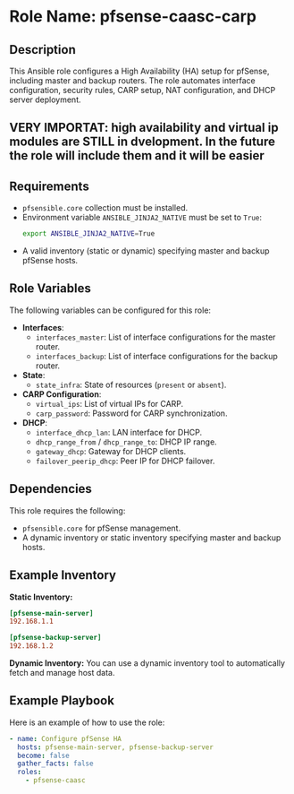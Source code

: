 # Role Name: pfsense-caasc-carp

## Description

This Ansible role configures a High Availability (HA) setup for pfSense, including master and backup routers. The role automates interface configuration, security rules, CARP setup, NAT configuration, and DHCP server deployment.

## VERY IMPORTAT: high availability and virtual ip modules are STILL in dvelopment. In the future the role will include them and it will be easier

## Requirements

- `pfsensible.core` collection must be installed.
- Environment variable `ANSIBLE_JINJA2_NATIVE` must be set to `True`:
  ```bash
  export ANSIBLE_JINJA2_NATIVE=True
  ```
- A valid inventory (static or dynamic) specifying master and backup pfSense hosts.

## Role Variables

The following variables can be configured for this role:

- **Interfaces**:
  - `interfaces_master`: List of interface configurations for the master router.
  - `interfaces_backup`: List of interface configurations for the backup router.
- **State**:
  - `state_infra`: State of resources (`present` or `absent`).
- **CARP Configuration**:
  - `virtual_ips`: List of virtual IPs for CARP.
  - `carp_password`: Password for CARP synchronization.
- **DHCP**:
  - `interface_dhcp_lan`: LAN interface for DHCP.
  - `dhcp_range_from` / `dhcp_range_to`: DHCP IP range.
  - `gateway_dhcp`: Gateway for DHCP clients.
  - `failover_peerip_dhcp`: Peer IP for DHCP failover.

## Dependencies

This role requires the following:
- `pfsensible.core` for pfSense management.
- A dynamic inventory or static inventory specifying master and backup hosts.

## Example Inventory

**Static Inventory:**
```ini
[pfsense-main-server]
192.168.1.1

[pfsense-backup-server]
192.168.1.2
```

**Dynamic Inventory:**
You can use a dynamic inventory tool to automatically fetch and manage host data.

## Example Playbook

Here is an example of how to use the role:

```yaml
- name: Configure pfSense HA
  hosts: pfsense-main-server, pfsense-backup-server
  become: false
  gather_facts: false
  roles:
    - pfsense-caasc
```